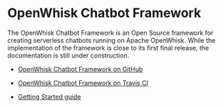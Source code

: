 # OpenWhisk Chatbot Framework

The OpenWhisk Chatbot Framework is an Open Source framework for creating serverless chatbots running on Apache OpenWhisk. While the implementation of the framework is close to its first final release, the documentation is still under construction. 

  * [OpenWhisk Chatbot Framework on GitHub](https://github.com/cokeSchlumpf/openwhisk-chatbot-framework)
  * [OpenWhisk Chatbot Framework on Travis CI](https://travis-ci.org/cokeSchlumpf/openwhisk-chatbot-framework)
  
  * [Getting Started guide](https://cokeschlumpf.gitbooks.io/openwhisk-chatbot-framework/content/getting-started)
